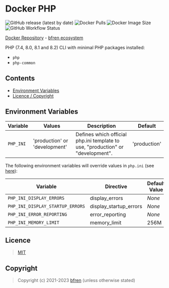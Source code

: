 # Docker PHP

![GitHub release (latest by date)](https://img.shields.io/github/v/release/bfren/docker-php) ![Docker Pulls](https://img.shields.io/endpoint?url=https%3A%2F%2Fbfren.dev%2Fdocker%2Fpulls%2Fphp) ![Docker Image Size](https://img.shields.io/endpoint?url=https%3A%2F%2Fbfren.dev%2Fdocker%2Fsize%2Fphp) ![GitHub Workflow Status](https://img.shields.io/github/actions/workflow/status/bfren/docker-php/dev.yml?branch=main)

[Docker Repository](https://hub.docker.com/r/bfren/php) - [bfren ecosystem](https://github.com/bfren/docker)

PHP (7.4, 8.0, 8.1 and 8.2) CLI with minimal PHP packages installed:

* `php`
* `php-common`

## Contents

* [Environment Variables](#environment-variables)
* [Licence / Copyright](#licence)

## Environment Variables

| Variable  | Values                        | Description                                                                    | Default      |
| --------- | ----------------------------- | ------------------------------------------------------------------------------ | ------------ |
| `PHP_INI` | 'production' or 'development' | Defines which official php.ini template to use, "production" or "development". | 'production' |

The following environment variables will override values in `php.ini` (see [here](https://www.php.net/manual/en/ini.list.php)):

| Variable                         | Directive              | Default Value |
| -------------------------------- | ---------------------- | ------------- |
| `PHP_INI_DISPLAY_ERRORS`         | display_errors         | *None*        |
| `PHP_INI_DISPLAY_STARTUP_ERRORS` | display_startup_errors | *None*        |
| `PHP_INI_ERROR_REPORTING`        | error_reporting        | *None*        |
| `PHP_INI_MEMORY_LIMIT`           | memory_limit           | 256M          |

## Licence

> [MIT](https://mit.bfren.dev/2021)

## Copyright

> Copyright (c) 2021-2023 [bfren](https://bfren.dev) (unless otherwise stated)
